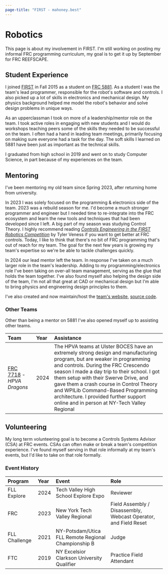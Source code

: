 ```yaml
---
page-title: "FIRST - mahoney.best"
---
```


# Robotics

This page is about my involvement in FIRST. I'm still working on posting my informal FRC programming curriculum, my goal is to get it up by September for FRC REEFSCAPE.

## Student Experience

I joined [FIRST](https://firstinspires.org) in Fall 2015 as a student on [FRC 5881](https://tvhsfrc.org/). As a student I was the team's lead programmer, responsible for the robot's software and controls. I also picked up a lot of skills in electronics and mechanical design. My physics background helped me model the robot's behavior and solve design problems in unique ways.

As an upperclassman I took on more of a leadership/mentor role on the team. I took active roles in engaging with new students and I would do workshops teaching peers some of the skills they needed to be successful on the team. I often had a hand in leading team meetings, primarily focusing on making sure everyone had a task for the day. The soft skills I learned on 5881 have been just as important as the technical skills.

I graduated from high school in 2019 and went on to study Computer Science, in part because of my experiences on the team.

## Mentoring

I've been mentoring my old team since Spring 2023, after returning home from university.

In 2023 I was solely focused on the programming & electronics side of the team. 2023 was a rebuild season for me. I'd become a much stronger programmer and engineer but I needed time to re-integrate into the FRC ecosystem and learn the new tools and techniques that had been developed since I left. A big part of my season was studying Control Theory. I highly recommend reading [_Controls Engineering in the FIRST Robotics Competition_](https://file.tavsys.net/control/controls-engineering-in-frc.pdf) by Tyler Veness if you want to get better at FRC controls. Today, I like to think that there's no bit of FRC programming that's out of reach for my team. The goal for the next few years is growing my team's expertise so we're be able to tackle challenges quickly.

In 2024 our lead mentor left the team. In response I've taken on a much larger role in the team's leadership. Adding to my programming/electronics role I've been taking on over-all team management, serving as the glue that holds the team together. I've also found myself also helping the design side of the team, I'm not all that great at CAD or mechanical design but I'm able to bring physics and engineering design principles to them.

I've also created and now maintain/host the [team's website](https://tvhsfrc.org), [source code](https://github.com/FRC5881/web).

### Other Teams

Other than being a mentor on 5881 I've also opened myself up to assisting other teams.

| Team                      | Year | Assistance |
|:--------------------------|:-----|:-----------|
| [FRC 7718](https://www.team7718.com/) - _HPVA Dragons_ | 2024 | The HPVA teams at Ulster BOCES have an extremely strong design and manufacturing program, but are weaker in programming and controls. During the FRC Crescendo season I made a day trip to their school. I got them setup with their Swerve Drive, and gave them a crash course in Control Theory and WPILib Command-Based Programming architecture. I provided further support online and in person at NY-Tech Valley Regional |

## Volunteering

My long term volunteering goal is to become a Controls Systems Advisor (CSA) at FRC events. CSAs can often make or break a team's competition experience. I've found myself serving in that role informally at my team's events, but I'd like to take on that role formally.

### Event History

| Program       | Year | Event | Role |
|:--------------|:-----|:------|:-----|
| FLL Explore   | 2024 | Tech Valley High School Explore Expo | Reviewer |
| FRC           | 2023 | New York Tech Valley Regional | Field Assembly / Disassembly, Webcast Operator, and Field Reset |
| FLL Challenge | 2021 | NY-Potsdam/Utica FLL Remote Regional Championship B | Judge |
| FTC           | 2019 | NY Excelsior Clarkson University Qualifier | Practice Field Attendant |
